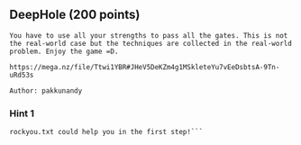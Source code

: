 ## DeepHole (200 points)

```
You have to use all your strengths to pass all the gates. This is not the real-world case but the techniques are collected in the real-world problem. Enjoy the game =D.

https://mega.nz/file/Ttwi1YBR#JHeV5DeKZm4g1MSkleteYu7vEeDsbtsA-9Tn-uRd53s

Author: pakkunandy
```

### Hint 1

````
rockyou.txt could help you in the first step!```
````
